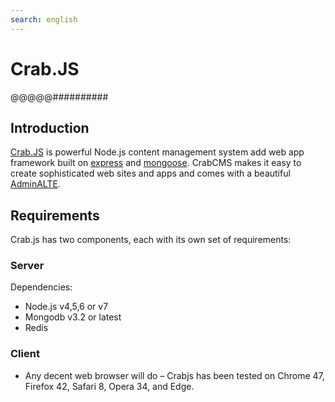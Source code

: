 ```yaml
---
search: english
---
```


# Crab.JS

@@@@@##########

## Introduction

[Crab.JS](https://github.com/crabjs/crabjs-cms) is powerful Node.js content management system add web app framework built on [express](expressjs.com) and [mongoose](http://mongoosejs.com/). 
CrabCMS makes it easy to create sophisticated web sites and apps and comes with a beautiful [AdminALTE](https://adminlte.io).

## Requirements

Crab.js has two components, each with its own set of requirements:

### Server

Dependencies:

+ Node.js v4,5,6 or v7
+ Mongodb v3.2 or latest
+ Redis
 
### Client

+ Any decent web browser will do – Crabjs has been tested on Chrome 47, Firefox 42, Safari 8, Opera 34, and Edge.

